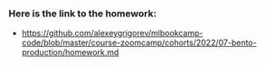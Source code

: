 ### Here is the link to the homework: 
- https://github.com/alexeygrigorev/mlbookcamp-code/blob/master/course-zoomcamp/cohorts/2022/07-bento-production/homework.md
